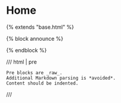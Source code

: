 # Home

{% extends "base.html" %}

{% block announce %}
  <!-- Add announcement here, including arbitrary HTML -->
{% endblock %}

/// html | pre

    Pre blocks are _raw_.
    Additional Markdown parsing is *avoided*.
    Content should be indented.
///
